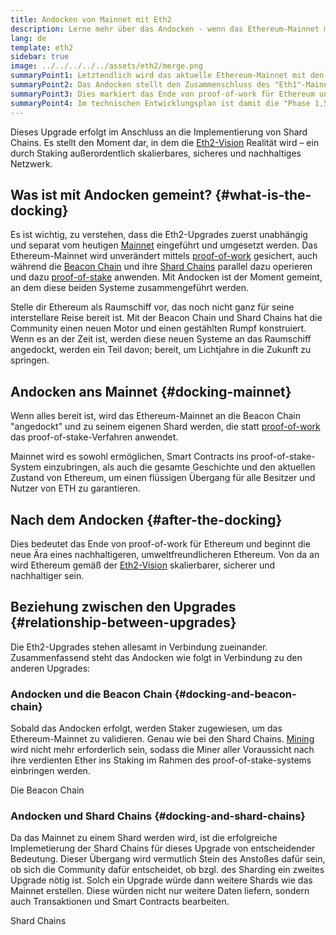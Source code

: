 ```yaml
---
title: Andocken von Mainnet mit Eth2
description: Lerne mehr über das Andocken - wenn das Ethereum-Mainnet mit dem durch die Beacon Chain koordinierten proof-of-stake-System verbunden wird.
lang: de
template: eth2
sidebar: true
image: ../../../../../assets/eth2/merge.png
summaryPoint1: Letztendlich wird das aktuelle Ethereum-Mainnet mit den restlichen Eth2-Upgrades "andocken".
summaryPoint2: Das Andocken stellt den Zusammenschluss des "Eth1"-Mainnet mit der Eth2-Beacon Chain und dem Sharding-System dar.
summaryPoint3: Dies markiert das Ende von proof-of-work für Ethereum und den vollständigen Übergang zu proof-of-stake.
summaryPoint4: Im technischen Entwicklungsplan ist damit die "Phase 1,5" gemeint.
---
```


<UpgradeStatus date="~Q1/Q2 2022">
    Dieses Upgrade erfolgt im Anschluss an die Implementierung von Shard Chains. Es stellt den Moment dar, in dem die <a href="/eth2/vision/">Eth2-Vision</a> Realität wird – ein durch Staking außerordentlich skalierbares, sicheres und nachhaltiges Netzwerk.
</UpgradeStatus>

## Was ist mit Andocken gemeint? {#what-is-the-docking}

Es ist wichtig, zu verstehen, dass die Eth2-Upgrades zuerst unabhängig und separat vom heutigen [Mainnet](/glossary/#mainnet) eingeführt und umgesetzt werden. Das Ethereum-Mainnet wird unverändert mittels [proof-of-work](/developers/docs/consensus-mechanisms/pow/) gesichert, auch während die [Beacon Chain](/eth2/beacon-chain/) und ihre [Shard Chains](/eth2/shard-chains/) parallel dazu operieren und dazu [proof-of-stake](/developers/docs/consensus-mechanisms/pos/) anwenden. Mit Andocken ist der Moment gemeint, an dem diese beiden Systeme zusammengeführt werden.

Stelle dir Ethereum als Raumschiff vor, das noch nicht ganz für seine interstellare Reise bereit ist. Mit der Beacon Chain und Shard Chains hat die Community einen neuen Motor und einen gestählten Rumpf konstruiert. Wenn es an der Zeit ist, werden diese neuen Systeme an das Raumschiff angedockt, werden ein Teil davon; bereit, um Lichtjahre in die Zukunft zu springen.

## Andocken ans Mainnet {#docking-mainnet}

Wenn alles bereit ist, wird das Ethereum-Mainnet an die Beacon Chain "angedockt" und zu seinem eigenen Shard werden, die statt [proof-of-work](/developers/docs/consensus-mechanisms/pow/) das proof-of-stake-Verfahren anwendet.

Mainnet wird es sowohl ermöglichen, Smart Contracts ins proof-of-stake-System einzubringen, als auch die gesamte Geschichte und den aktuellen Zustand von Ethereum, um einen flüssigen Übergang für alle Besitzer und Nutzer von ETH zu garantieren.

<!-- ### Improving Mainnet

Before Mainnet docks with the new eth2 system, it’s probably worthwhile sorting some of the issues that are in flight – often referred to as Ethereum1.x.

These include Improvements for

- **End users**: like [EIP-1559](https://eips.ethereum.org/EIPS/eip-1559) which changes the way users bid for blockspace. In other words, making transaction fees more efficient for end users.
- **Client runners**: making running clients more sustainable by capping disk space requirements.
- **Developers**: upgrading the EVM to be more flexible.

Plus many more.

[More on Ethereum1.x](/learn/#eth-1x)

These improvements all have a place in Eth2 so it’s likely that their progress may affect the timing of the docking. -->

## Nach dem Andocken {#after-the-docking}

Dies bedeutet das Ende von proof-of-work für Ethereum und beginnt die neue Ära eines nachhaltigeren, umweltfreundlicheren Ethereum. Von da an wird Ethereum gemäß der [Eth2-Vision](/eth2/vision/) skalierbarer, sicherer und nachhaltiger sein.

## Beziehung zwischen den Upgrades {#relationship-between-upgrades}

Die Eth2-Upgrades stehen allesamt in Verbindung zueinander. Zusammenfassend steht das Andocken wie folgt in Verbindung zu den anderen Upgrades:

### Andocken und die Beacon Chain {#docking-and-beacon-chain}

Sobald das Andocken erfolgt, werden Staker zugewiesen, um das Ethereum-Mainnet zu validieren. Genau wie bei den Shard Chains. [Mining](/developers/docs/consensus-mechanisms/pow/mining/) wird nicht mehr erforderlich sein, sodass die Miner aller Voraussicht nach ihre verdienten Ether ins Staking im Rahmen des proof-of-stake-systems einbringen werden.

<ButtonLink to="/eth2/beacon-chain/">Die Beacon Chain</ButtonLink>

### Andocken und Shard Chains {#docking-and-shard-chains}

Da das Mainnet zu einem Shard werden wird, ist die erfolgreiche Implemetierung der Shard Chains für dieses Upgrade von entscheidender Bedeutung. Dieser Übergang wird vermutlich Stein des Anstoßes dafür sein, ob sich die Community dafür entscheidet, ob bzgl. des Sharding ein zweites Upgrade nötig ist. Solch ein Upgrade würde dann weitere Shards wie das Mainnet erstellen. Diese würden nicht nur weitere Daten liefern, sondern auch Transaktionen und Smart Contracts bearbeiten.

<ButtonLink to="/eth2/shard-chains/">Shard Chains</ButtonLink>
